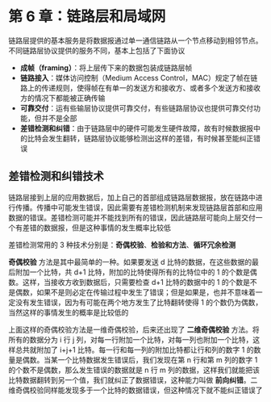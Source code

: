 # 第 6 章：链路层和局域网

链路层提供的基本服务是将数据报通过单一通信链路从一个节点移动到相邻节点。不同链路层协议提供的服务不同，基本上包括了下面协议

- **成帧（framing）**：将上层传下来的数据包装成链路层帧
- **链路接入**：媒体访问控制（Medium Access Control，MAC）规定了帧在链路上的传递规则，使得帧在有单一的发送方和接收方、或者多个发送方和接收方的情况下都能被正确传输
- **可靠交付**：运有些输层协议提供可靠交付，有些链路层协议也提供可靠交付功能，但并不是全部
- **差错检测和纠错**：由于链路层中的硬件可能发生硬件故障，故有时候数据报中的比特会发生翻转，链路层协议能够检测出这样的差错，有时候甚至能纠正错误

## 差错检测和纠错技术

链路层接到上层的应用数据后，加上自己的首部组成链路层数据报，放在链路中进行传播。传播中可能发生错误，因此需要有差错检测机制来发现链路层首部和应用数据的错误。差错检测可能并不能找到所有的错误，因此链路层可能向上层交付一个有差错的数据报，但是这种事情的发生概率比较低

差错检测常用的 3 种技术分别是：**奇偶校验**、**检验和方法**、**循环冗余检测**

**奇偶校验** 方法是其中最简单的一种。如果要发送 d 比特的数据，在这些数据的最后附加一个比特，共 d+1 比特，附加的比特使得所有的比特位中的 1 的个数是偶数。这样，当接收方收到数据后，只需要检查 d+1 比特的数据中的 1 的个数是不是偶数，如果不是则必定在传输过程中发生了错误；但是如果是，也并不意味着一定没有发生错误，因为有可能在两个地方发生了比特翻转使得 1 的个数仍为偶数，当然这样的事情发生的概率是比较低的

上面这样的奇偶校验方法是一维奇偶校验，后来还出现了 **二维奇偶校验** 方法。将所有的数据分为 i 行 j 列，对每一行附加一个比特，对每一列也附加一个比特，这样总共就附加了 i+j+1 比特。每一行和每一列的附加比特都让行和列的数字 1 的数量是偶数。当某一个比特数据发生错误后，我们发现在第 n 行和第 m 列的数字 1 的个数不是偶数，那么发生错误的数据就是 n 行 m 列的数据，这样我们就能把该比特数据翻转到另一个值，我们就纠正了数据错误，这种能力叫做 **前向纠错**。二维奇偶校验同样能发现多于一个比特的数据错误，但这种情况下就不能纠正错误了